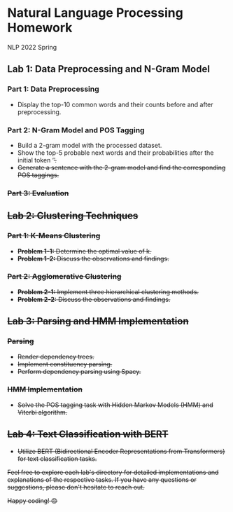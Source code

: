 # Natural Language Processing Homework
NLP 2022 Spring

## Lab 1: Data Preprocessing and N-Gram Model
### Part 1: Data Preprocessing 
- Display the top-10 common words and their counts before and after preprocessing.

### Part 2: N-Gram Model and POS Tagging 
- Build a 2-gram model with the processed dataset.
- Show the top-5 probable next words and their probabilities after the initial token ‘<s>’.
- Generate a sentence with the 2-gram model and find the corresponding POS taggings.

### Part 3: Evaluation

## Lab 2: Clustering Techniques
### Part 1: K-Means Clustering
- **Problem 1-1:** Determine the optimal value of k.
- **Problem 1-2:** Discuss the observations and findings.

### Part 2: Agglomerative Clustering
- **Problem 2-1:** Implement three hierarchical clustering methods.
- **Problem 2-2:** Discuss the observations and findings.

## Lab 3: Parsing and HMM Implementation
### Parsing
- Render dependency trees.
- Implement constituency parsing.
- Perform dependency parsing using Spacy.

### HMM Implementation
- Solve the POS tagging task with Hidden Markov Models (HMM) and Viterbi algorithm.

## Lab 4: Text Classification with BERT
- Utilize BERT (Bidirectional Encoder Representations from Transformers) for text classification tasks.

Feel free to explore each lab's directory for detailed implementations and explanations of the respective tasks. If you have any questions or suggestions, please don't hesitate to reach out.

Happy coding! 😊
